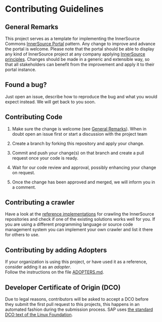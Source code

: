 # Contributing Guidelines

## General Remarks

This project serves as a template for implementing the InnerSource Commons [InnerSource Portal](https://patterns.innersourcecommons.org/p/innersource-portal) pattern.
Any change to improve and advance the portal is welcome. Please note that the portal should be able to display any kind of InnerSource project at any company applying [InnerSource principles](https://innersourcecommons.org/resources/books/adoptinginnersource/).
Changes should be made in a generic and extensible way, so that all stakeholders can benefit from the improvement and apply it to their portal instance.

## Found a bug?

Just open an issue, describe how to reproduce the bug and what you would expect instead. We will get back to you soon.

## Contributing Code

1. Make sure the change is welcome (see [General Remarks](#general-remarks)). When in doubt open an issue first or start a discussion with the project team

2. Create a branch by forking this repository and apply your change.

3. Commit and push your change(s) on that branch and create a pull request once your code is ready.

4. Wait for our code review and approval, possibly enhancing your change on request.

5. Once the change has been approved and merged, we will inform you in a comment.

## Contributing a crawler

Have a look at the [reference implementations](docs/CRAWLING.md#reference-implementations) for crawling the InnerSource repositories and check if one of the existing solutions works well for you.
If you are using a different programming language or source code management system you can implement your own crawler and list it there for others to use.

## Contributing by adding Adopters

If your organization is using this project, or have used it as a reference, consider adding it as an _adopter_.  
Follow the instructions on the file [ADOPTERS.md](./ADOPTERS.md).

## Developer Certificate of Origin (DCO)

Due to legal reasons, contributors will be asked to accept a DCO before they submit the first pull request to this projects, this happens in an automated fashion during the submission process. SAP uses [the standard DCO text of the Linux Foundation](https://developercertificate.org/).
